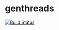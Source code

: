 # genthreads

[![Build Status](https://travis-ci.org/f1sty/genthreads.svg?branch=master)](https://travis-ci.org/f1sty/genthreads)

